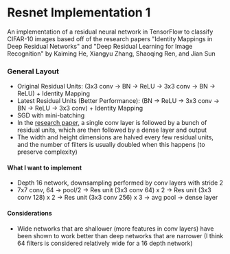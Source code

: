 # Resnet Implementation 1
An implementation of a residual neural network in TensorFlow to classify CIFAR-10 images based off of the research papers "Identity Mappings in Deep Residual Networks" and "Deep Residual Learning for Image Recognition" by Kaiming He, Xiangyu Zhang, Shaoqing Ren, and Jian Sun

### General Layout
- Original Residual Units: (3x3 conv -> BN -> ReLU -> 3x3 conv -> BN -> ReLU) + Identity Mapping
- Latest Residual Units (Better Performance): (BN -> ReLU -> 3x3 conv -> BN -> ReLU -> 3x3 conv) + Identity Mapping
- SGD with mini-batching 
- In the [research paper,](https://arxiv.org/pdf/1512.03385.pdf) a single conv layer is followed by a bunch of residual units, which are then followed by a dense layer and output
- The width and height dimensions are halved every few residual units, and the number of filters is usually doubled when this happens (to preserve complexity)
#### What I want to implement
- Depth 16 network, downsampling performed by conv layers with stride 2
- 7x7 conv, 64 -> pool/2 -> Res unit (3x3 conv 64) x 2 -> Res unit (3x3 conv 128) x 2 -> Res unit (3x3 conv 256) x 3 -> avg pool -> dense layer
#### Considerations
- Wide networks that are shallower (more features in conv layers) have been shown to work better than deep networks that are narrower (I think 64 filters is considered relatively wide for a 16 depth network)
